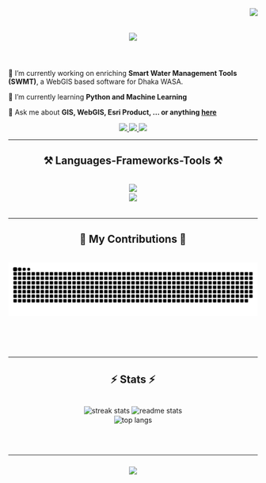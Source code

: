 <img align="right" src="https://visitor-badge.laobi.icu/badge?page_id=touhidurrahman.touhidurrahman" />

<h1 align="center">
    <img src="https://readme-typing-svg.herokuapp.com/?font=Righteous&size=35&center=true&vCenter=true&width=500&height=70&duration=4000&lines=Hello!+👋;+I'm+Touhid;+A+GIS+Programmer;+WebGIS+Developer;+GeoSpatial+Data+Analyst" />
</h1>

<br/>

<div align="left">
 
 🔭 I’m currently working on enriching **Smart Water Management Tools (SWMT)**, a WebGIS based software for Dhaka WASA. 
 
 🌱 I’m currently learning **Python and Machine Learning**

 💬 Ask me about **GIS, WebGIS, Esri Product, ... or anything [here](https://github.com/touhidurrahman/touhidurrahman/issues)**

 </div>
 
<div align="center"> 
  <a href="mailto:touhidur002@gmail.com">
    <img src="https://img.shields.io/badge/Gmail-D14836?style=for-the-badge&logo=gmail&logoColor=white" />
  </a>
  <a href="https://www.linkedin.com/in/md-touhidur-rahman" target="_blank">
    <img src="https://img.shields.io/badge/LinkedIn-0077B5?style=for-the-badge&logo=linkedin&logoColor=white" />
  </a>
  <a href="https://touhidurrahman.github.io" target="_blank">
     <img src="https://img.shields.io/badge/Portfolio-FF5722?style=for-the-badge&logo=todoist&logoColor=white" /> 
  </a>
</div>

 <hr/>
 
<h2 align="center">⚒️ Languages-Frameworks-Tools ⚒️</h2>
<br/>
<div align="center">
    <img src="https://skillicons.dev/icons?i=php,py,js,postgres,mysql,sqlite,git,vscode,bootstrap,jquery"/><br>
    <img src="https://skillicons.dev/icons?i=github,html,css,gcp,cloudflare,netlify,qt,sketchup,threejs,autocad" />
</div>

<br/>
<hr/>

<div align="center">
  <h2>🐍 My Contributions 🐍</h2>
  <br>
  <img alt="snake eating my contributions" src="https://raw.githubusercontent.com/touhidurrahman/touhidurrahman/output/github-contribution-grid-snake.svg" />
  
  <br/><br/><br/>
</div>

<hr/>

<h2 align="center">⚡ Stats ⚡</h2>
<br>
<div align=center>
  <img width=390 src="https://streak-stats.demolab.com/?user=touhidurrahman&count_private=true&theme=react&border_radius=10" alt="streak stats"/>
  <img width=390 src="https://github-readme-stats.vercel.app/api?username=touhidurrahman&count_private=true&show_icons=true&theme=react&rank_icon=github&border_radius=10" alt="readme stats" />
  <br/>
  <img width=325 align="center" src="https://github-readme-stats.vercel.app/api/top-langs/?username=touhidurrahman&hide=HTML,CSS&langs_count=8&layout=compact&theme=react&border_radius=10&size_weight=0.5&count_weight=0.5&exclude_repo=github-readme-stats" alt="top langs" />
</div>

<br/><br/>
<hr/>

<h3 align="center">
    <img src="https://readme-typing-svg.herokuapp.com/?font=Righteous&size=25&center=true&vCenter=true&width=500&height=70&duration=4000&lines=Thanks+for+visiting!+✌️;+Shoot+me+a+message+on+Linkedin!;">
</h3>

<br/>


